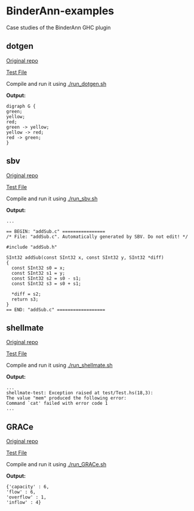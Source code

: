 # BinderAnn-examples
Case studies of the BinderAnn GHC plugin

## dotgen

[Original repo](https://hackage.haskell.org/package/dotgen)

[Test File](dotgen/test/DotTest.hs)

Compile and run it using [./run_dotgen.sh](run_dotgen.sh)

**Output:**

```
digraph G {
green;
yellow;
red;
green -> yellow;
yellow -> red;
red -> green;
}
```

## sbv

[Original repo](https://hackage.haskell.org/package/sbv)

[Test File](sbv/test/Test.hs)

Compile and run it using [./run_sbv.sh](run_sbv.sh)

**Output:**

```
...

== BEGIN: "addSub.c" ================
/* File: "addSub.c". Automatically generated by SBV. Do not edit! */

#include "addSub.h"

SInt32 addSub(const SInt32 x, const SInt32 y, SInt32 *diff)
{
  const SInt32 s0 = x;
  const SInt32 s1 = y;
  const SInt32 s2 = s0 - s1;
  const SInt32 s3 = s0 + s1;

  *diff = s2;
  return s3;
}
== END: "addSub.c" ==================

```

## shellmate

[Original repo](https://hackage.haskell.org/package/shellmate)

[Test File](shellmate/test/Test.hs)

Compile and run it using [./run_shellmate.sh](run_shellmate.sh)

**Output:**

```
...
shellmate-test: Exception raised at test/Test.hs(18,3):
The value "mem" produced the following error:
Command `cat' failed with error code 1
...
```

## GRACe

[Original repo](https://github.com/GRACeFUL-project/GRACe)

[Test File](grace/GRACe/test/Test.hs)

Compile and run it using [./run_GRACe.sh](run_GRACe.sh)

**Output:**

```
{'capacity' : 6,
'flow' : 6,
'overflow' : 1,
'inflow' : 4}
```

